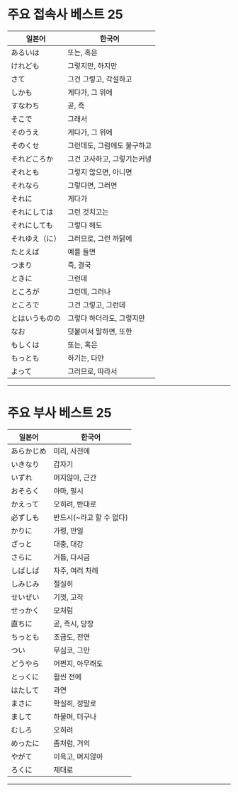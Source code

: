 주요 접속사 베스트 25
==
|일본어|한국어|
|---|---|
|あるいは|또는, 혹은|
|けれども|그렇지만, 하지만|
|さて|그건 그렇고, 각설하고|
|しかも|게다가, 그 위에|
|すなわち|곧, 즉|
|そこで|그래서|
|そのうえ|게다가, 그 위에|
|そのくせ|그런데도, 그럼에도 불구하고|
|それどころか|그건 고사하고, 그렇기는커녕|
|それとも|그렇지 않으면, 아니면|
|それなら|그렇다면, 그러면|
|それに|게다가|
|それにしては|그런 것치고는|
|それにしても|그렇다 해도|
|それゆえ（に）|그러므로, 그런 까닭에|
|たとえば|예를 들면|
|つまり|즉, 결국|
|ときに|그런데|
|ところが|그런데, 그러나|
|ところで|그건 그렇고, 그런데|
|とはいうものの|그렇다 하더라도, 그렇지만|
|なお|덧붙여서 말하면, 또한|
|もしくは|또는, 혹은|
|もっとも|하기는, 다만|
|よって|그러므로, 따라서|

---
주요 부사 베스트 25
==
|일본어|한국어|
|---|---|
|あらかじめ|미리, 사전에|
|いきなり|갑자기|
|いずれ|머지않아, 근간|
|おそらく|아마, 필시|
|かえって|오히려, 반대로|
|必ずしも|반드시(~라고 할 수 없다)|
|かりに|가령, 만일|
|ざっと|대충, 대강|
|さらに|거듭, 다시금|
|しばしば|자주, 여러 차례|
|しみじみ|절실히|
|せいぜい|기껏, 고작|
|せっかく|모처럼|
|直ちに|곧, 즉시, 당장|
|ちっとも|조금도, 전연|
|つい|무심코, 그만|
|どうやら|어쩐지, 아무래도|
|とっくに|훨씬 전에|
|はたして|과연|
|まさに|확실히, 정말로|
|まして|하물며, 더구나|
|むしろ|오히려|
|めったに|좀처럼, 거의|
|やがて|이윽고, 머지않아|
|ろくに|제대로|

---
